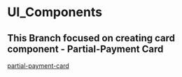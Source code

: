 # UI_Components

## This Branch focused on creating card component - Partial-Payment Card

[partial-payment-card](https://partial-payment-static.netlify.app/)
